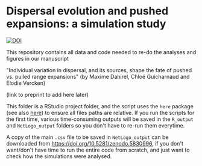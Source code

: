 


# Dispersal evolution and pushed expansions: a simulation study

[![DOI](https://zenodo.org/badge/DOI/10.5281/zenodo.5830993.svg)](https://doi.org/10.5281/zenodo.5830993)

This repository contains all data and code needed to re-do the analyses and figures in our manuscript

"Individual variation in dispersal, and its sources, shape the fate of pushed vs. pulled range expansions" (by Maxime Dahirel, Chloé Guicharnaud and Elodie Vercken)

(link to preprint to add here later)

This folder is a RStudio project folder, and the script uses the `here` package (see also [here](https://github.com/jennybc/here_here)) to ensure all files paths are relative. If you run the scripts for the first time, various time-consuming outputs will be saved in the `R_output` and `NetLogo_output` folders so you don't have to re-run them everytime. 

A copy of the main `.csv` file to be saved in `NetLogo_output` can be downloaded from https://doi.org/10.5281/zenodo.5830996, if you don't want/don't have time to run the entire code from scratch, and just want to check how the simulations were analysed.

